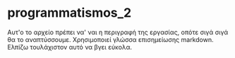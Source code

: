 # programmatismos_2

Αυτ'ο το αρχείο πρέπει να' ναι η περιγραφή της εργασίας, οπότε σιγά σιγά θα το αναπτύσσουμε. Χρησιμοποιεί γλώσσα επισημείωσης markdown.
Ελπίζω τουλάχιστον αυτό να βγει εύκολα.
